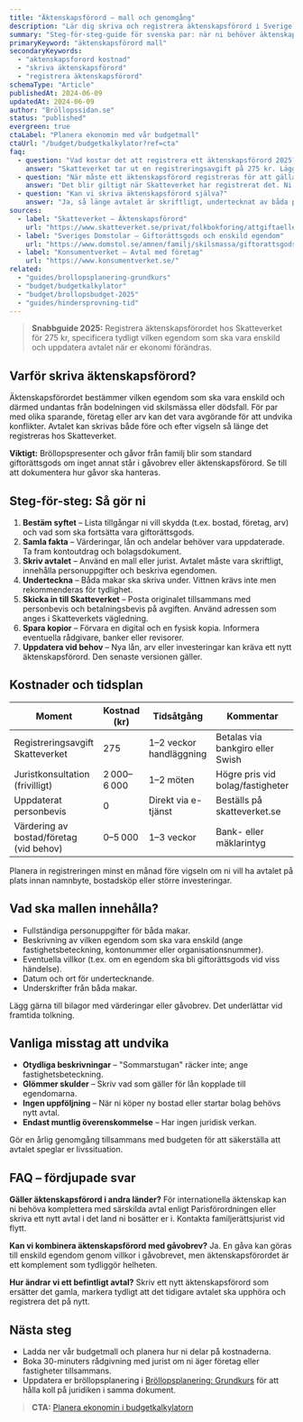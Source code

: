 ```yaml
---
title: "Äktenskapsförord – mall och genomgång"
description: "Lär dig skriva och registrera äktenskapsförord i Sverige 2025 – kostnader, mall och checklista inför vigseln."
summary: "Steg-för-steg-guide för svenska par: när ni behöver äktenskapsförord, hur ni fyller mallen, vad det kostar och hur ni registrerar den hos Skatteverket."
primaryKeyword: "äktenskapsförord mall"
secondaryKeywords:
  - "aktenskapsforord kostnad"
  - "skriva äktenskapsförord"
  - "registrera äktenskapsförord"
schemaType: "Article"
publishedAt: 2024-06-09
updatedAt: 2024-06-09
author: "Bröllopssidan.se"
status: "published"
evergreen: true
ctaLabel: "Planera ekonomin med vår budgetmall"
ctaUrl: "/budget/budgetkalkylator?ref=cta"
faq:
  - question: "Vad kostar det att registrera ett äktenskapsförord 2025?"
    answer: "Skatteverket tar ut en registreringsavgift på 275 kr. Lägg till eventuellt arvode om ni tar hjälp av jurist (vanligtvis 2 000–6 000 kr beroende på komplexitet)."
  - question: "När måste ett äktenskapsförord registreras för att gälla?"
    answer: "Det blir giltigt när Skatteverket har registrerat det. Ni kan registrera både före och efter vigseln, men gör det innan flytt eller större förvärv för att undvika tvister."
  - question: "Kan vi skriva äktenskapsförord själva?"
    answer: "Ja, så länge avtalet är skriftligt, undertecknat av båda parter och specificerar vilken egendom som ska vara enskild. Var noggranna med personuppgifter och beskrivningar – annars kan Skatteverket begära komplettering."
sources:
  - label: "Skatteverket – Äktenskapsförord"
    url: "https://www.skatteverket.se/privat/folkbokforing/attgiftaellerregistrerapartnerskap/aktenskapsforord.4.18e1b10334ebe8bc8000239f.html"
  - label: "Sveriges Domstolar – Giftorättsgods och enskild egendom"
    url: "https://www.domstol.se/amnen/familj/skilsmassa/giftorattsgods-och-enskild-egendom/"
  - label: "Konsumentverket – Avtal med företag"
    url: "https://www.konsumentverket.se/"
related:
  - "guides/brollopsplanering-grundkurs"
  - "budget/budgetkalkylator"
  - "budget/brollopsbudget-2025"
  - "guides/hindersprovning-tid"
---
```


> **Snabbguide 2025:** Registrera äktenskapsförordet hos Skatteverket för 275 kr, specificera tydligt vilken egendom som ska vara enskild och uppdatera avtalet när er ekonomi förändras.

## Varför skriva äktenskapsförord?

Äktenskapsförordet bestämmer vilken egendom som ska vara enskild och därmed undantas från bodelningen vid skilsmässa eller dödsfall. För par med olika sparande, företag eller arv kan det vara avgörande för att undvika konflikter. Avtalet kan skrivas både före och efter vigseln så länge det registreras hos Skatteverket.

**Viktigt:** Bröllopspresenter och gåvor från familj blir som standard giftorättsgods om inget annat står i gåvobrev eller äktenskapsförord. Se till att dokumentera hur gåvor ska hanteras.

## Steg-för-steg: Så gör ni

1. **Bestäm syftet** – Lista tillgångar ni vill skydda (t.ex. bostad, företag, arv) och vad som ska fortsätta vara giftorättsgods.
2. **Samla fakta** – Värderingar, lån och andelar behöver vara uppdaterade. Ta fram kontoutdrag och bolagsdokument.
3. **Skriv avtalet** – Använd en mall eller jurist. Avtalet måste vara skriftligt, innehålla personuppgifter och beskriva egendomen.
4. **Underteckna** – Båda makar ska skriva under. Vittnen krävs inte men rekommenderas för tydlighet.
5. **Skicka in till Skatteverket** – Posta originalet tillsammans med personbevis och betalningsbevis på avgiften. Använd adressen som anges i Skatteverkets vägledning.
6. **Spara kopior** – Förvara en digital och en fysisk kopia. Informera eventuella rådgivare, banker eller revisorer.
7. **Uppdatera vid behov** – Nya lån, arv eller investeringar kan kräva ett nytt äktenskapsförord. Den senaste versionen gäller.

## Kostnader och tidsplan

| Moment                              | Kostnad (kr) | Tidsåtgång            | Kommentar |
| ----------------------------------- | -------------| --------------------- | ---------- |
| Registreringsavgift Skatteverket    | 275          | 1–2 veckor handläggning | Betalas via bankgiro eller Swish |
| Juristkonsultation (frivilligt)     | 2 000–6 000  | 1–2 möten             | Högre pris vid bolag/fastigheter |
| Uppdaterat personbevis              | 0            | Direkt via e-tjänst   | Beställs på skatteverket.se |
| Värdering av bostad/företag (vid behov) | 0–5 000     | 1–3 veckor            | Bank- eller mäklarintyg |

Planera in registreringen minst en månad före vigseln om ni vill ha avtalet på plats innan namnbyte, bostadsköp eller större investeringar.

## Vad ska mallen innehålla?

- Fullständiga personuppgifter för båda makar.
- Beskrivning av vilken egendom som ska vara enskild (ange fastighetsbeteckning, kontonummer eller organisationsnummer).
- Eventuella villkor (t.ex. om en egendom ska bli giftorättsgods vid viss händelse).
- Datum och ort för undertecknande.
- Underskrifter från båda makar.

Lägg gärna till bilagor med värderingar eller gåvobrev. Det underlättar vid framtida tolkning.

## Vanliga misstag att undvika

- **Otydliga beskrivningar** – "Sommarstugan" räcker inte; ange fastighetsbeteckning.
- **Glömmer skulder** – Skriv vad som gäller för lån kopplade till egendomarna.
- **Ingen uppföljning** – När ni köper ny bostad eller startar bolag behövs nytt avtal.
- **Endast muntlig överenskommelse** – Har ingen juridisk verkan.

Gör en årlig genomgång tillsammans med budgeten för att säkerställa att avtalet speglar er livssituation.

## FAQ – fördjupade svar

**Gäller äktenskapsförord i andra länder?**
För internationella äktenskap kan ni behöva komplettera med särskilda avtal enligt Parisförordningen eller skriva ett nytt avtal i det land ni bosätter er i. Kontakta familjerättsjurist vid flytt.

**Kan vi kombinera äktenskapsförord med gåvobrev?**
Ja. En gåva kan göras till enskild egendom genom villkor i gåvobrevet, men äktenskapsförordet är ett komplement som tydliggör helheten.

**Hur ändrar vi ett befintligt avtal?**
Skriv ett nytt äktenskapsförord som ersätter det gamla, markera tydligt att det tidigare avtalet ska upphöra och registrera det på nytt.

## Nästa steg

- Ladda ner vår budgetmall och planera hur ni delar på kostnaderna.
- Boka 30-minuters rådgivning med jurist om ni äger företag eller fastigheter tillsammans.
- Uppdatera er bröllopsplanering i [Bröllopsplanering: Grundkurs](/guides/brollopsplanering-grundkurs/) för att hålla koll på juridiken i samma dokument.

> **CTA:** [Planera ekonomin i budgetkalkylatorn](/budget/budgetkalkylator?ref=cta)
